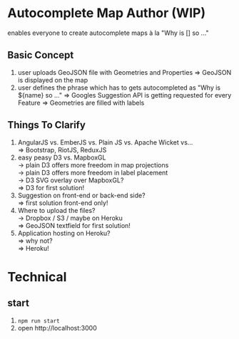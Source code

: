 #  Autocomplete Map Author (WIP)

enables everyone to create autocomplete maps à la "Why is [] so ..."

## Basic Concept

1. user uploads GeoJSON file with Geometries and Properties
   => GeoJSON is displayed on the map
2. user defines the phrase which has to gets autocompleted as "Why is ${name} so ..."
   => Googles Suggestion API is getting requested for every Feature
   => Geometries are filled with labels

## Things To Clarify

1. AngularJS vs. EmberJS vs. Plain JS vs. Apache Wicket vs...<br /> 
   => Bootstrap, RiotJS, ReduxJS
2. easy peasy D3 vs. MapboxGL<br />
   -> plain D3 offers more freedom in map projections<br />
   -> plain D3 offers more freedom in label placement<br />
   -> D3 SVG overlay over MapboxGL?<br />
   => D3 for first solution!
3. Suggestion on front-end or back-end side?<br />
   => first solution front-end only!
4. Where to upload the files?<br />
   -> Dropbox / S3 / maybe on Heroku<br />
   => GeoJSON textfield for first solution!
5. Application hosting on Heroku?<br />
   => why not?<br />
   => Heroku!

# Technical

## start

1. `npm run start`
2. open http://localhost:3000 
